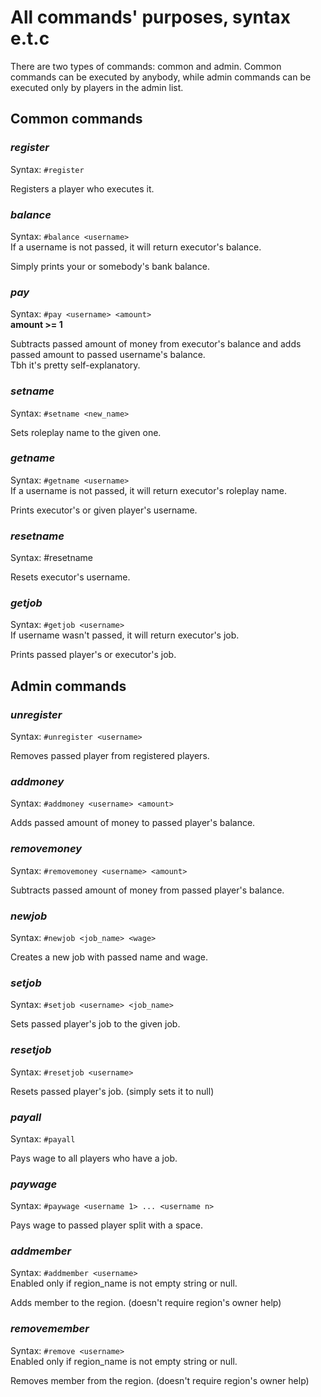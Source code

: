 # All commands' purposes, syntax e.t.c

There are two types of commands: common and admin. Common commands can be executed by anybody, while admin commands can
be executed only by players in the admin list.

## Common commands

### _register_

Syntax: `#register`

Registers a player who executes it.

### _balance_

Syntax: `#balance <username>`  
If a username is not passed, it will return executor's balance.

Simply prints your or somebody's bank balance.

### _pay_

Syntax: `#pay <username> <amount>`  
**amount >= 1**

Subtracts passed amount of money from executor's balance and adds passed amount to passed username's balance.  
Tbh it's pretty self-explanatory.

### _setname_

Syntax: `#setname <new_name>`

Sets roleplay name to the given one.

### _getname_

Syntax: `#getname <username>`  
If a username is not passed, it will return executor's roleplay name.

Prints executor's or given player's username.

### _resetname_

Syntax: #resetname

Resets executor's username.

### _getjob_

Syntax: `#getjob <username>`  
If username wasn't passed, it will return executor's job.

Prints passed player's or executor's job.

## Admin commands

### _unregister_

Syntax: `#unregister <username>`

Removes passed player from registered players.

### _addmoney_

Syntax: `#addmoney <username> <amount>`

Adds passed amount of money to passed player's balance.

### _removemoney_

Syntax: `#removemoney <username> <amount>`

Subtracts passed amount of money from passed player's balance.

### _newjob_

Syntax: `#newjob <job_name> <wage>`

Creates a new job with passed name and wage.

### _setjob_

Syntax: `#setjob <username> <job_name>`

Sets passed player's job to the given job.

### _resetjob_

Syntax: `#resetjob <username>`

Resets passed player's job. (simply sets it to null)

### _payall_

Syntax: `#payall`

Pays wage to all players who have a job.

### _paywage_

Syntax: `#paywage <username 1> ... <username n>`

Pays wage to passed player split with a space.

### _addmember_

Syntax: `#addmember <username>`  
Enabled only if region_name is not empty string or null.

Adds member to the region. (doesn't require region's owner help)

### _removemember_

Syntax: `#remove <username>`  
Enabled only if region_name is not empty string or null.

Removes member from the region. (doesn't require region's owner help)

